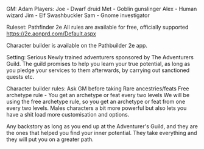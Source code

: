 GM: Adam
Players:
Joe - Dwarf druid
Met - Goblin gunslinger
Alex - Human wizard
Jim - Elf Swashbuckler
Sam - Gnome investigator

Ruleset: Pathfinder 2e
All rules are available for free, officially supported
https://2e.aonprd.com/Default.aspx

Character builder is available on the Pathbuilder 2e app.

Setting:
Serious
Newly trained adventurers sponsored by The Adventurers Guild. The guild promises to help you learn your true potential, as long as you pledge your services to them afterwards, by carrying out sanctioned quests etc.

Character builder rules:
Ask GM before taking Rare ancestries/feats
Free archetype rule - You get an archetype or feat every two levels We will be using the free archetype rule, so you get an archetype or feat from one every two levels. Males characters a bit more powerful but also lets you have a shit load more customisation and options.

Any backstory as long as you end up at the Adventurer's Guild, and they are the ones that helped you find your inner potential. They take everything and they will put you on a greater path.